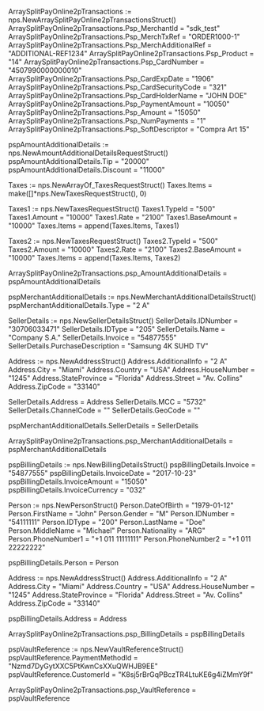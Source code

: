 ArraySplitPayOnline2pTransactions := nps.NewArraySplitPayOnline2pTransactionsStruct()
ArraySplitPayOnline2pTransactions.Psp_MerchantId = "sdk_test"
ArraySplitPayOnline2pTransactions.Psp_MerchTxRef = "ORDER1000-1"
ArraySplitPayOnline2pTransactions.Psp_MerchAdditionalRef = "ADDITIONAL-REF1234"
ArraySplitPayOnline2pTransactions.Psp_Product = "14"
ArraySplitPayOnline2pTransactions.Psp_CardNumber = "4507990000000010"
ArraySplitPayOnline2pTransactions.Psp_CardExpDate = "1906"
ArraySplitPayOnline2pTransactions.Psp_CardSecurityCode = "321"
ArraySplitPayOnline2pTransactions.Psp_CardHolderName = "JOHN DOE"
ArraySplitPayOnline2pTransactions.Psp_PaymentAmount = "10050"
ArraySplitPayOnline2pTransactions.Psp_Amount = "15050"
ArraySplitPayOnline2pTransactions.Psp_NumPayments = "1"
ArraySplitPayOnline2pTransactions.Psp_SoftDescriptor = "Compra Art 15"

pspAmountAdditionalDetails := nps.NewAmountAdditionalDetailsRequestStruct()
pspAmountAdditionalDetails.Tip = "20000"
pspAmountAdditionalDetails.Discount = "11000"

Taxes := nps.NewArrayOf_TaxesRequestStruct()
Taxes.Items = make([]*nps.NewTaxesRequestStruct(), 0)

Taxes1 := nps.NewTaxesRequestStruct()
Taxes1.TypeId = "500"
Taxes1.Amount = "10000"
Taxes1.Rate = "2100"
Taxes1.BaseAmount = "10000"
Taxes.Items = append(Taxes.Items, Taxes1)

Taxes2 := nps.NewTaxesRequestStruct()
Taxes2.TypeId = "500"
Taxes2.Amount = "10000"
Taxes2.Rate = "2100"
Taxes2.BaseAmount = "10000"
Taxes.Items = append(Taxes.Items, Taxes2)


ArraySplitPayOnline2pTransactions.psp_AmountAdditionalDetails = pspAmountAdditionalDetails

pspMerchantAdditionalDetails := nps.NewMerchantAdditionalDetailsStruct()
pspMerchantAdditionalDetails.Type = "2 A"

SellerDetails := nps.NewSellerDetailsStruct()
SellerDetails.IDNumber = "30706033471"
SellerDetails.IDType = "205"
SellerDetails.Name = "Company S.A."
SellerDetails.Invoice = "54877555"
SellerDetails.PurchaseDescription = "Samsung 4K SUHD TV"

Address := nps.NewAddressStruct()
Address.AdditionalInfo = "2 A"
Address.City = "Miami"
Address.Country = "USA"
Address.HouseNumber = "1245"
Address.StateProvince = "Florida"
Address.Street = "Av. Collins"
Address.ZipCode = "33140"

SellerDetails.Address = Address
SellerDetails.MCC = "5732"
SellerDetails.ChannelCode = ""
SellerDetails.GeoCode = ""

pspMerchantAdditionalDetails.SellerDetails = SellerDetails

ArraySplitPayOnline2pTransactions.psp_MerchantAdditionalDetails = pspMerchantAdditionalDetails

pspBillingDetails := nps.NewBillingDetailsStruct()
pspBillingDetails.Invoice = "54877555"
pspBillingDetails.InvoiceDate = "2017-10-23"
pspBillingDetails.InvoiceAmount = "15050"
pspBillingDetails.InvoiceCurrency = "032"

Person := nps.NewPersonStruct()
Person.DateOfBirth = "1979-01-12"
Person.FirstName = "John"
Person.Gender = "M"
Person.IDNumber = "54111111"
Person.IDType = "200"
Person.LastName = "Doe"
Person.MiddleName = "Michael"
Person.Nationality = "ARG"
Person.PhoneNumber1 = "+1 011 11111111"
Person.PhoneNumber2 = "+1 011 22222222"

pspBillingDetails.Person = Person

Address := nps.NewAddressStruct()
Address.AdditionalInfo = "2 A"
Address.City = "Miami"
Address.Country = "USA"
Address.HouseNumber = "1245"
Address.StateProvince = "Florida"
Address.Street = "Av. Collins"
Address.ZipCode = "33140"

pspBillingDetails.Address = Address

ArraySplitPayOnline2pTransactions.psp_BillingDetails = pspBillingDetails

pspVaultReference := nps.NewVaultReferenceStruct()
pspVaultReference.PaymentMethodId = "Nzmd7DyGytXXC5PtKwnCsXXuQWHJB9EE"
pspVaultReference.CustomerId = "K8sj5rBrGqPBczTR4LtuKE6g4iZMmY9f"

ArraySplitPayOnline2pTransactions.psp_VaultReference = pspVaultReference
